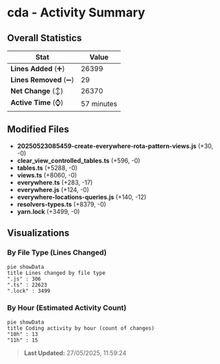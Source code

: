 # cda - Activity Summary 

## Overall Statistics

| Stat                   | Value                                                             |
| ---------------------- | ----------------------------------------------------------------- |
| **Lines Added** (➕)   | 26399                                          |
| **Lines Removed** (➖) | 29                                        |
| **Net Change** (↕)    | 26370                |
| **Active Time** (⌚)   | 57 minutes |


## Modified Files
- **20250523085459-create-everywhere-rota-pattern-views.js** (+30, -0)
- **clear_view_controlled_tables.ts** (+596, -0)
- **tables.ts** (+5288, -0)
- **views.ts** (+8060, -0)
- **everywhere.ts** (+283, -17)
- **everywhere.js** (+124, -0)
- **everywhere-locations-queries.js** (+140, -12)
- **resolvers-types.ts** (+8379, -0)
- **yarn.lock** (+3499, -0)

## Visualizations

### By File Type (Lines Changed)

```mermaid
pie showData
title Lines changed by file type
".js" : 306
".ts" : 22623
".lock" : 3499
```

### By Hour (Estimated Activity Count)

```mermaid
pie showData
title Coding activity by hour (count of changes)
"10h" : 13
"11h" : 15
```


> **Last Updated:** 27/05/2025, 11:59:24